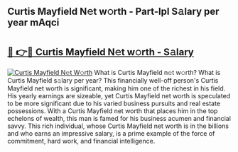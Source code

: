 ## Curtis Mayfield N𝚎t w𝚘rth - Part-lpl S𝚊lary per year mAqci

# <h2><a href="http://gc39pz.nevu.top/?p=Curtis+Mayfield">🔗 👉🔴 Curtis Mayfield N𝚎t w𝚘rth - S𝚊lary</a></h2>

[![Curtis Mayfield N𝚎t W𝚘rth](https://i.imgur.com/Oavwk0R.jpeg)](http://gc39pz.nevu.top/?p=Curtis+Mayfield)
What is Curtis Mayfield n𝚎t w𝚘rth? What is Curtis Mayfield s𝚊lary per year?
This financially well-off person's Curtis Mayfield net worth is significant, making him one of the richest in his field. His yearly earnings are sizeable, yet Curtis Mayfield net worth is speculated to be more significant due to his varied business pursuits and real estate possessions. With a Curtis Mayfield net worth that places him in the top echelons of wealth, this man is famed for his business acumen and financial savvy. This rich individual, whose Curtis Mayfield net worth is in the billions and who earns an impressive salary, is a prime example of the force of commitment, hard work, and financial intelligence.
